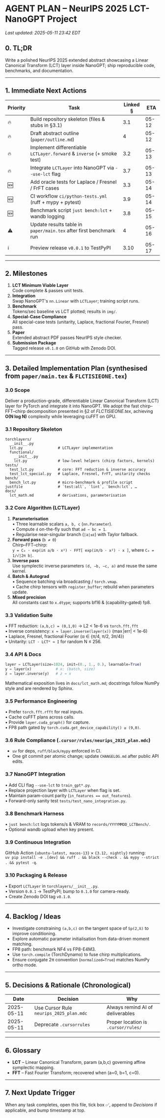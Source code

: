 # AGENT PLAN – NeurIPS 2025 LCT-NanoGPT Project

_Last updated: 2025-05-11 23:42 EDT_

## 0. TL;DR
Write a polished NeurIPS 2025 extended abstract showcasing a Linear Canonical Transform (LCT) layer inside NanoGPT; ship reproducible code, benchmarks, and documentation.

---

## 1. Immediate Next Actions

| Priority | Task                                                                                     | Linked § | ETA |
|----------|-------------------------------------------------------------------------------------------|----------|-----|
| 🔥       | Build repository skeleton (files & stubs in §3.1)                                         | 3.1      | 05-12 |
| 🔥       | Draft abstract outline (`paper/outline.md`)                                               | 4        | 05-12 |
| 🔥       | Implement differentiable `LCTLayer.forward` & `inverse` (+ smoke test)                     | 3.2      | 05-13 |
| 🔥       | Integrate `LCTLayer` into NanoGPT via `--use-lct` flag                                     | 3.7      | 05-13 |
| 🆕       | Add oracle tests for Laplace / Fresnel / FrFT cases                                        | 3.3      | 05-14 |
| 🆕       | CI workflow `ci/python-tests.yml` (ruff + mypy + pytest)                                   | 3.9      | 05-14 |
| 🆕       | Benchmark script `just bench:lct` + wandb logging                                          | 3.8      | 05-15 |
| ⚠️       | Update results table in `paper/main.tex` after first benchmark run                         | 4        | 05-16 |
| ℹ️       | Preview release `v0.0.1` to TestPyPI                                                       | 3.10     | 05-17 |

---

## 2. Milestones

1. **LCT Minimum Viable Layer**  
   Code complete & passes unit tests.
2. **Integration**  
   Swap NanoGPT's `nn.Linear` with `LCTLayer`; training script runs.
3. **Benchmark**  
   Tokens/sec baseline vs LCT plotted; results in `img/`.
4. **Special-Case Compliance**  
   All special-case tests (unitarity, Laplace, fractional Fourier, Fresnel) pass.
5. **Paper**  
   Extended abstract PDF passes NeurIPS style checker.
6. **Submission Package**  
   Tagged release `v0.1.0` on GitHub with Zenodo DOI.

---

## 3. Detailed Implementation Plan (synthesised from `paper/main.tex` & `FLCTISIEONE.tex`)

### 3.0 Scope
Deliver a production-grade, differentiable Linear Canonical Transform (LCT) layer for PyTorch and integrate it into NanoGPT.  We adopt the fast chirp–FFT–chirp decomposition presented in §2 of *FLCTISIEONE.tex*, achieving **O(N log N)** complexity while leveraging cuFFT on GPU.

### 3.1 Repository Skeleton
```
torchlayers/
  __init__.py
  lct.py                # LCTLayer implementation
  functional/
    __init__.py
    lct.py              # low-level helpers (chirp factors, kernels)
tests/
  test_lct.py           # core: FFT reduction & inverse accuracy
  test_lct_special.py   # Laplace, Fresnel, FrFT, unitarity checks
bench/
  bench_lct.py          # micro-benchmark & profile script
justfile                # `test:all`, `lint`, `bench:lct`, …
docs/
  lct_math.md           # derivations, parameterisation
```

### 3.2 Core Algorithm (LCTLayer)
1. **Parameterisation**  
   • Three learnable scalars `a, b, c` (`nn.Parameter`).  
   • Compute `d` on-the-fly such that `ad − bc = 1`.  
   • Regularise near-singular branch (`|a|≤ε`) with Taylor fallback.
2. **Forward pass** (`b ≠ 0`)  
   Chirp–FFT–chirp:  
   `y = C₀ · exp(iπ a/b · x²) · FFT[ exp(iπ/b · x²) · x ]`,  where `C₀ = 1/√|2π b|`.
3. **Inverse pass**  
   Use symplectic inverse parameters `(d, −b, −c, a)` and reuse the same kernel.
4. **Batch & Autograd**  
   • Sequence batching via broadcasting / `torch.vmap`.  
   • Cache chirp tensors with `register_buffer`; rebuild when parameters update.
5. **Mixed precision**  
   All constants cast to `x.dtype`; supports bf16 & (capability-gated) fp8.

### 3.3 Validation Suite
• FFT reduction: `(a,b,c) = (0,1,0)` → L2 < 1e-6 vs `torch.fft.fft`  
• Inverse consistency: `x ≈ layer.inverse(layer(x))` (max |err| < 1e-6)  
• Laplace, Fresnel, fractional Fourier (α ∈ {π/4, π/2, 3π/4})  
• Unitarity: `LCT · LCTᴴ ≈ I` for random N ≤ 256.

### 3.4 API & Docs
```python
layer = LCTLayer(size=1024, init=(0., 1., 0.), learnable=True)
y = layer(x)           # x: (batch, size)
z = layer.inverse(y)   # z ≈ x
```
Mathematical exposition lives in `docs/lct_math.md`; docstrings follow NumPy style and are rendered by Sphinx.

### 3.5 Performance Engineering
• Prefer `torch.fft.rfft` for real inputs.  
• Cache cuFFT plans across calls.  
• Provide `layer.cuda_graph()` for capture.  
• FP8 path gated by `torch.cuda.get_device_capability() ≥ (9,0)`.

### 3.6 Rule Compliance (`.cursor/rules/neurips_2025_plan.mdc`)
* `uv` for deps, `ruff/black/mypy` enforced in CI.  
* One git commit per atomic change; update `CHANGELOG.md` after public API edits.

### 3.7 NanoGPT Integration
• Add CLI flag `--use-lct` to `train_gpt*.py`.  
• Replace projection layer with `LCTLayer` when flag is set.  
• Maintain param-count parity (`in_features == out_features`).  
• Forward-only sanity test `tests/test_nano_integration.py`.

### 3.8 Benchmark Harness
• `just bench:lct` logs tokens/s & VRAM to `records/YYYYMMDD_LCTBench/`.  
• Optional wandb upload when key present.

### 3.9 Continuous Integration
GitHub Action `{ubuntu-latest, macos-13}` × `{3.12, nightly}` running:   
`uv pip install -e .[dev] && ruff . && black --check . && mypy --strict . && pytest -q`.

### 3.10 Packaging & Release
• Export `LCTLayer` in `torchlayers/__init__.py`.  
• Version `0.0.1` → TestPyPI; bump to `0.1.0` for camera-ready.  
• Create Zenodo DOI tag `v0.1.0`.

---

## 4. Backlog / Ideas

* Investigate constraining `(a,b,c)` on the tangent space of `Sp(2,ℝ)` to improve conditioning.
* Explore automatic parameter initialisation from data-driven moment matching.
* FP8 path: benchmark NF4 vs FP8-E4M3.
* Use `torch.compile` (TorchDynamo) to fuse chirp multiplications.
* Ensure conjugate 2π convention (`normalized=True`) matches NumPy ortho mode.

---

## 5. Decisions & Rationale (Chronological)

| Date       | Decision                                | Why                                 |
| ---------- | --------------------------------------- | ----------------------------------- |
| 2025-05-11 | Use Cursor Rule `neurips_2025_plan.mdc` | Always remind AI of deliverables    |
| 2025-05-11 | Deprecate `.cursorrules`                | Proper location is `.cursor/rules/` |

---

## 6. Glossary

* **LCT** – Linear Canonical Transform, param \(a,b,c\) governing affine symplectic mapping.
* **FFT** – Fast Fourier Transform; recovered when \(a=0, b=1, c=0\).

---

## 7. Next Update Trigger
When any task completes, open this file, tick box ✅, append to *Decisions* if applicable, and bump timestamp at top.
